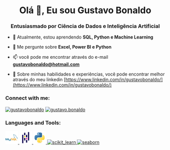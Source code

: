 <h1 align="center">Olá 👋, Eu sou Gustavo Bonaldo</h1>
<h3 align="center">Entusiasmado por Ciência de Dados e Inteligência Artificial</h3>

- 🌱 Atualmente, estou aprendendo **SQL, Python e Machine Learning**

- 💬 Me pergunte sobre **Excel, Power BI e Python**

- 📫 você pode me encontrar através do e-mail **gustavobonaldo@hotmail.com**

- 📄 Sobre minhas habilidades e experiências, você pode encontrar melhor através do meu linkedin [https://www.linkedin.com/in/gustavobonaldo/](https://www.linkedin.com/in/gustavobonaldo/)

<h3 align="left">Connect with me:</h3>
<p align="left">
<a href="https://linkedin.com/in/gustavobonaldo" target="blank"><img align="center" src="https://raw.githubusercontent.com/rahuldkjain/github-profile-readme-generator/master/src/images/icons/Social/linked-in-alt.svg" alt="gustavobonaldo" height="30" width="40" /></a>
<a href="https://instagram.com/gustavo.bonaldo" target="blank"><img align="center" src="https://raw.githubusercontent.com/rahuldkjain/github-profile-readme-generator/master/src/images/icons/Social/instagram.svg" alt="gustavo.bonaldo" height="30" width="40" /></a>
</p>

<h3 align="left">Languages and Tools:</h3>
<p align="left"> <a href="https://www.mysql.com/" target="_blank" rel="noreferrer"> <img src="https://raw.githubusercontent.com/devicons/devicon/master/icons/mysql/mysql-original-wordmark.svg" alt="mysql" width="40" height="40"/> </a> <a href="https://pandas.pydata.org/" target="_blank" rel="noreferrer"> <img src="https://raw.githubusercontent.com/devicons/devicon/2ae2a900d2f041da66e950e4d48052658d850630/icons/pandas/pandas-original.svg" alt="pandas" width="40" height="40"/> </a> <a href="https://www.python.org" target="_blank" rel="noreferrer"> <img src="https://raw.githubusercontent.com/devicons/devicon/master/icons/python/python-original.svg" alt="python" width="40" height="40"/> </a> <a href="https://scikit-learn.org/" target="_blank" rel="noreferrer"> <img src="https://upload.wikimedia.org/wikipedia/commons/0/05/Scikit_learn_logo_small.svg" alt="scikit_learn" width="40" height="40"/> </a> <a href="https://seaborn.pydata.org/" target="_blank" rel="noreferrer"> <img src="https://seaborn.pydata.org/_images/logo-mark-lightbg.svg" alt="seaborn" width="40" height="40"/> </a> </p>


<!--

### Olá, meu nome é Gustavo Bonaldo ! 👋

<!--
**gustavobonaldo/gustavobonaldo** is a ✨ _special_ ✨ repository because its `README.md` (this file) appears on your GitHub profile.

Here are some ideas to get you started:

- 🔭 I’m currently working on ...
- 🌱 I’m currently learning ...
- 👯 I’m looking to collaborate on ...
- 🤔 I’m looking for help with ...
- 💬 Ask me about ...
- 📫 How to reach me: ...
- 😄 Pronouns: ...
- ⚡ Fun fact: ...
-->

